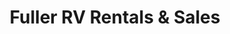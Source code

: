 ---
title: "Fuller RV Rentals & Sales"
url: /boylston/fuller-rv-rentals-and-sales/
shop: caravan
---